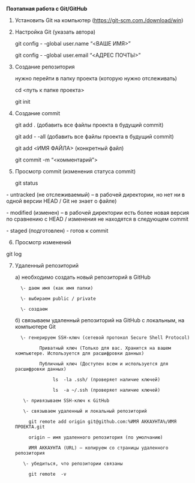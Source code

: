 **Поэтапная работа с Git/GitHub**

1. Установить Git на компьютер (<https://git-scm.com./download/win>)
2. Настройка Git (указать автора)

   git config   - -global user.name “<ВАШЕ ИМЯ>”

   git config   - -global user.email “<АДРЕС ПОЧТЫ>”

3. Создание репозитория

   нужно перейти в папку проекта (которую нужно отслеживать)

   cd <путь к папке проекта>

   git init

4. Создание commit

   git add .  (добавить все файлы проекта в будущий commit)

   git add   - -all (добавить все файлы проекта в будущий commit)

   git add <ИМЯ ФАЙЛА> (конкретный файл)

   git commit  -m “<комментарий”>

5. Просмотр commit (изменения статуса commit)

   git status

\- untracked (не отслеживаемый) – в рабочей директории, но нет ни в одной версии HEAD / Git не знает о файле)

\- modified (изменен) – в рабочей директории есть более новая версия по сравнению с HEAD / изменения не находятся в следующем commit

\- staged (подготовлен) - готов к commit

6.  Просмотр изменений

   git log

7. Удаленный репозиторий

   а) необходимо создать новый репозиторий в GitHub

         \- даем имя (как имя папки)

         \- выбираем public / private

         \- создаем

   б) связываем удаленный репозиторий на GitHub с локальным, на компьютере Git

         \- генерируем SSH-ключ (сетевой протокол Secure Shell Protocol)

                Приватный ключ (Только для вас. Хранится на вашем компьютере. Используется для расшифровки данных)

                Публичный ключ (Доступен всем и используется для расшифровки данных)

                     ls  -la .ssh/ (проверяет наличие ключей)

                     ls  -a ~/.ssh (проверяет наличие ключей)

          \- привязываем SSH-ключ к GitHub

          \- связываем удаленный и локальный репозиторий

            git remote add origin git@github.com:%ИМЯ АККАУНТА%/ИМЯ ПРОЕКТА.git

            origin – имя удаленного репозитория (по умолчанию)

            ИМЯ АККАУНТА (URL) – копируем со страницы удаленного репозитория

          \- убедиться, что репозитории связаны

            git remote  -v